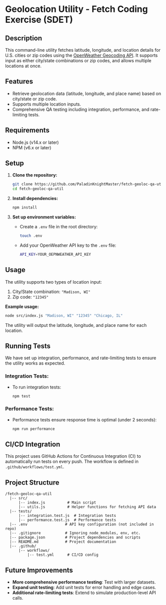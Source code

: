 # Geolocation Utility - Fetch Coding Exercise (SDET)

## Description
This command-line utility fetches latitude, longitude, and location details for U.S. cities or zip codes using the [OpenWeather Geocoding API](https://openweathermap.org/api/geocoding-api). It supports input as either city/state combinations or zip codes, and allows multiple locations at once.

## Features
- Retrieve geolocation data (latitude, longitude, and place name) based on city/state or zip code.
- Supports multiple location inputs.
- Comprehensive QA testing including integration, performance, and rate-limiting tests.

## Requirements
- Node.js (v14.x or later)
- NPM (v6.x or later)

## Setup

1. **Clone the repository:**
   ```bash
   git clone https://github.com/PaladinKnightMaster/fetch-geoloc-qa-util.git
   cd fetch-geoloc-qa-util
   ```

2. **Install dependencies:**
   ```bash
   npm install
   ```

3. **Set up environment variables:**
   - Create a `.env` file in the root directory:
     ```bash
     touch .env
     ```
   - Add your OpenWeather API key to the `.env` file:
     ```bash
     API_KEY=YOUR_OEPNWEATHER_API_KEY
     ```

## Usage
The utility supports two types of location input:
1. City/State combination: `"Madison, WI"`
2. Zip code: `"12345"`

**Example usage:**
```bash
node src/index.js "Madison, WI" "12345" "Chicago, IL"
```

The utility will output the latitude, longitude, and place name for each location.

## Running Tests

We have set up integration, performance, and rate-limiting tests to ensure the utility works as expected.

### Integration Tests:
- To run integration tests:
  ```bash
  npm test
  ```

### Performance Tests:
- Performance tests ensure response time is optimal (under 2 seconds):
  ```bash
  npm run performance
  ```

## CI/CD Integration
This project uses GitHub Actions for Continuous Integration (CI) to automatically run tests on every push. The workflow is defined in `.github/workflows/test.yml`.

## Project Structure
```
/fetch-geoloc-qa-util
  |-- src/
      |-- index.js          # Main script
      |-- utils.js          # Helper functions for fetching API data
  |-- tests/
      |-- integration.test.js  # Integration tests
      |-- performance.test.js  # Performance tests
  |-- .env                 # API key configuration (not included in repo)
  |-- .gitignore           # Ignoring node_modules, env, etc.
  |-- package.json         # Project dependencies and scripts
  |-- README.md            # Project documentation
  |-- .github/
      |-- workflows/
          |-- test.yml      # CI/CD config
```

## Future Improvements
- **More comprehensive performance testing**: Test with larger datasets.
- **Expand unit testing**: Add unit tests for error handling and edge cases.
- **Additional rate-limiting tests**: Extend to simulate production-level API calls.